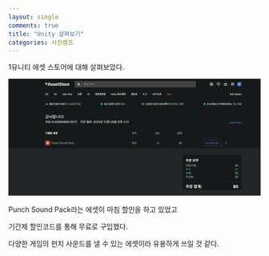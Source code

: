```yaml
---
layout: single
comments: true
title: "Unity 살펴보기"
categories: 사전캠프
---
```


1유니티 에셋 스토어에 대해 살펴보았다.

![test](../images/2024-12-26-first/test.png)

Punch Sound Pack라는 에셋이 마침 할인을 하고 있었고



기간제 할인코드를 통해 무료로 구입했다.

 다양한 게임의 펀치 사운드를 낼 수 있는 에셋이라 유용하게 쓰일 것 같다.
